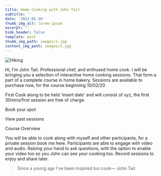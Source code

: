 ```yaml
---
title: Home Cooking with John Tait
subtitle: ''
date: '2022-01-10'
thumb_img_alt: lorem-ipsum
excerpt: ''
hide_header: false
template: post
thumb_img_path: images/1.jpg
content_img_path: images/1.jpg
---
```

![Hiking](/images/2.jpg)

Hi, I'm John Tait. Professional chef, and enthused home cook. I will be bringing you a selection of interactive home cooking sessions. That form a part of a complete course in home bakery. Sessions are available to purchase now, for the course beginning 10/02/20

First Cook along to be held 'insert date' and will consist of xyz, the first 30mins/first session are free of charge.

Book your spot

View past sessions

Course Overview

You will be able to cook along with myself and other participants, for a private session book me here. Participants are able to engage with video and audio. Raising your hand to ask questions, with the option to enable your video too so you John can see your cooking too.  Record sessions to enjoy and share later.



> Since a young age I've been inspired too cook― John Tait

